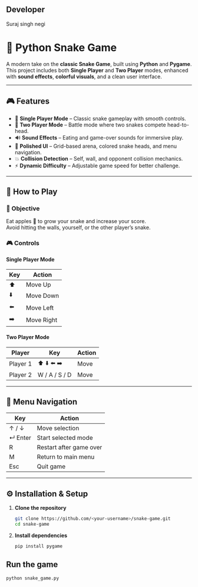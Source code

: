 ## Developer
   Suraj singh negi

# 🐍 Python Snake Game

A modern take on the **classic Snake Game**, built using **Python** and **Pygame**.  
This project includes both **Single Player** and **Two Player** modes, enhanced with **sound effects**, **colorful visuals**, and a clean user interface.

---

## 🎮 Features

- 🧍 **Single Player Mode** – Classic snake gameplay with smooth controls.  
- 👥 **Two Player Mode** – Battle mode where two snakes compete head-to-head.  
- 🔊 **Sound Effects** – Eating and game-over sounds for immersive play.  
- 🎨 **Polished UI** – Grid-based arena, colored snake heads, and menu navigation.  
- 💥 **Collision Detection** – Self, wall, and opponent collision mechanics.  
- ⚡ **Dynamic Difficulty** – Adjustable game speed for better challenge.

---

## 🧠 How to Play

### 🎯 Objective
Eat apples 🍎 to grow your snake and increase your score.  
Avoid hitting the walls, yourself, or the other player’s snake.

### 🎮 Controls

#### **Single Player Mode**
| Key | Action |
|-----|--------|
| ⬆️ | Move Up |
| ⬇️ | Move Down |
| ⬅️ | Move Left |
| ➡️ | Move Right |

#### **Two Player Mode**
| Player | Key | Action |
|---------|-----|--------|
| Player 1 | ⬆️ ⬇️ ⬅️ ➡️ | Move |
| Player 2 | W / A / S / D | Move |

---

## 🧩 Menu Navigation

| Key | Action |
|-----|--------|
| ↑ / ↓ | Move selection |
| ↵ Enter | Start selected mode |
| R | Restart after game over |
| M | Return to main menu |
| Esc | Quit game |

---

## ⚙️ Installation & Setup

1. **Clone the repository**
   ```bash
   git clone https://github.com/<your-username>/snake-game.git
   cd snake-game
   
2. **Install dependencies**
   ```bash
   pip install pygame

## Run the game
   ```bash
  python snake_game.py
